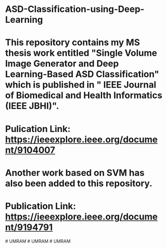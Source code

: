 # ASD-Classification-using-Deep-Learning
# This repository contains my MS thesis work entitled "Single Volume Image Generator and Deep Learning-Based ASD Classification" which is published in " IEEE Journal of Biomedical and Health Informatics (IEEE JBHI)". 
# Pulication Link: https://ieeexplore.ieee.org/document/9104007
# Another work based on SVM has also been added to this repository. 
# Publication Link: https://ieeexplore.ieee.org/document/9194791
#   U M R A M  
 #   U M R A M  
 #   U M R A M  
 